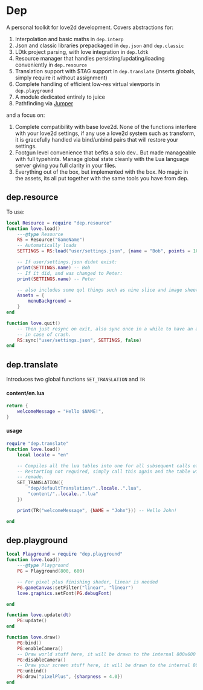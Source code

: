 # Dep

A personal toolkit for love2d development.
Covers abstractions for:

1) Interpolation and basic maths in `dep.interp`
2) Json and classic libraries prepackaged in `dep.json` and `dep.classic`
3) LDtk project parsing, with love integration in `dep.ldtk`
4) Resource manager that handles persisting/updating/loading conveniently in `dep.resource`
5) Translation support with $TAG support in `dep.translate` (inserts globals, simply require it without assignment)
6) Complete handling of efficient low-res virtual viewports in `dep.playground`
7) A module dedicated entirely to juice
8) Pathfinding via [Jumper](https://github.com/Yonaba/Jumper)

and a focus on:

1) Complete compatibility with base love2d. None of the functions interfere with your love2d settings,
if any use a love2d system such as transform, it is gracefully handled via bind/unbind pairs that will
restore your settings.
2) Footgun level convenience that befits a solo dev.. But made manageable with full typehints. Manage global state
cleanly with the Lua language server giving you full clarity in your files.
3) Everything out of the box, but implemented with the box. No magic in the assets, its all put together with the same
tools you have from dep.

## dep.resource

To use:

```lua
local Resource = require "dep.resource"
function love.load()
    ---@type Resource
    RS = Resource("GameName")
    -- Automatically loads
    SETTINGS = RS:load("user/settings.json", {name = "Bob", points = 10.0}, false)

    -- If user/settings.json didnt exist:
    print(SETTINGS.name) -- Bob
    -- If it did, and was changed to Peter:
    print(SETTINGS.name) -- Peter

    -- also includes some qol things such as nine slice and image sheet.
    Assets = {
        menuBackground = 
    }
end

function love.quit()
    -- Then just resync on exit, also sync once in a while to have an autosave
    -- in case of crash.
    RS:sync("user/settings.json", SETTINGS, false)
end
```

## dep.translate

Introduces two global functions `SET_TRANSLATION` and `TR`

#### content/en.lua
```lua
return {
    welcomeMessage = "Hello $NAME!",
}
```
#### usage
```lua
require "dep.translate"
function love.load()
    local locale = "en"

    -- Compiles all the lua tables into one for all subsequent calls of TR.
    -- Restarting not required, simply call this again and the table will be
    -- remade.
    SET_TRANSLATION({
        "dep/defaultTranslation/"..locale..".lua",
        "content/"..locale..".lua"
    })

    print(TR("welcomeMessage", {NAME = "John"})) -- Hello John!

end
```

## dep.playground

```lua
local Playground = require "dep.playground"
function love.load()
    ---@type Playground
    PG = Playground(800, 600)

    -- For pixel plus finishing shader, linear is needed
    PG.gameCanvas:setFilter("linear", "linear")
    love.graphics.setFont(PG.debugFont)

end

function love.update(dt)
    PG:update()
end

function love.draw()
    PG:bind()
    PG:enableCamera()
    -- Draw world stuff here, it will be drawn to the internal 800x600 rt in world space.
    PG:disableCamera()
    -- Draw your screen stuff here, it will be drawn to the internal 800x600 rt
    PG:unbind()
    PG:draw("pixelPlus", {sharpness = 4.0})
end
```